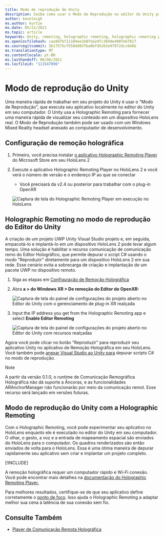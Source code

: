 ```yaml
---
title: Modo de reprodução do Unity
description: Saiba como usar o Modo de Reprodução no editor do Unity para visualizar as alterações do aplicativo em um dispositivo sem implantar um aplicativo.
author: keveleigh
ms.author: kurtie
ms.date: 05/21/2021
ms.topic: article
keywords: Unity, remoting, holographic remoting, holographic remoting player, HoloLens, mixed reality headset, windows mixed reality headset, virtual reality headset, unity play mode
ms.openlocfilehash: caa9d7bf11104ee168fda24fc369de490feb7817
ms.sourcegitcommit: 5617575cf550dd03fba0bfd5263e97972dcc646b
ms.translationtype: MT
ms.contentlocale: pt-BR
ms.lasthandoff: 06/06/2021
ms.locfileid: "111547096"
---
```

# <a name="unity-play-mode"></a>Modo de reprodução do Unity

Uma maneira rápida de trabalhar em seu projeto do Unity é usar o "Modo de Reprodução", que executa seu aplicativo localmente no editor do Unity em seu computador. O Unity usa a Holographic Remoting para fornecer uma maneira rápida de visualizar seu conteúdo em um dispositivo HoloLens real. O Modo de Reprodução também pode ser usado com um Windows Mixed Reality headset anexado ao computador de desenvolvimento.

## <a name="holographic-remoting-setup"></a>Configuração de remoção holográfica

1. Primeiro, você precisa instalar [o aplicativo Holographic Remoting Player](https://www.microsoft.com/store/productId/9NBLGGH4SV40) do Microsoft Store em seu HoloLens 2
2. Execute o aplicativo Holographic Remoting Player no HoloLens 2 e você verá o número de versão e o endereço IP ao que se conectar
    * Você precisará da v2.4 ou posterior para trabalhar com o plug-in OpenXR

    ![Captura de tela do Holographic Remoting Player em execução no HoloLens](images/openxr-features-img-01.png)

## <a name="holographic-remoting-in-unity-editor-play-mode"></a>Holographic Remoting no modo de reprodução do Editor do Unity

A criação de um projeto UWP Unity Visual Studio projeto e, em seguida, empacotá-lo e implantá-lo em um dispositivo HoloLens 2 pode levar algum tempo. Uma solução é habilitar o recurso comunicação de comunicação remo do Editor Holográfico, que permite depurar o script C# usando o modo "Reproduzir" diretamente para um dispositivo HoloLens 2 em sua rede. Esse cenário evita a sobrecarga de criação e implantação de um pacote UWP no dispositivo remoto.

1. Siga as etapas em [Configuração de Remoção Holográfica](#holographic-remoting-setup)
2. Abra **a > do Windows XR > De remoção do Editor do OpenXR:**

    ![Captura de tela do painel de configurações do projeto aberto no Editor do Unity com o gerenciamento de plug-in XR realçada](images/openxr-features-img-02.png)

3. Input the IP address you get from the Holographic Remoting app e select **Enable Editor Remoting**

    ![Captura de tela do painel de configurações do projeto aberto no Editor do Unity com recursos realçadas](images/openxr-features-img-03.png)

Agora você pode clicar no botão "Reproduzir" para reproduzir seu aplicativo Unity no aplicativo de Remoção Holográfica em seu HoloLens. Você também pode [anexar Visual Studio ao Unity para](/visualstudio/gamedev/unity/get-started/using-visual-studio-tools-for-unity?pivots=windows) depurar scripts C# no modo de reprodução.

> [!NOTE]
> A partir da versão 0.1.0, o runtime de Comunicação Remográfica Holográfica não dá suporte a Âncoras, e as funcionalidades ARAnchorManager não funcionarão por meio da comunicação remot.  Esse recurso será lançado em versões futuras.

## <a name="unity-play-mode-with-holographic-remoting"></a>Modo de reprodução do Unity com a Holographic Remoting

Com o Holographic Remoting, você pode experimentar seu aplicativo no HoloLens enquanto ele é executado no editor do Unity em seu computador. O olhar, o gesto, a voz e a entrada de mapeamento espacial são enviados do HoloLens para o computador. Os quadros renderizados são então enviados de volta para o HoloLens. Essa é uma ótima maneira de depurar rapidamente seu aplicativo sem criar e implantar um projeto completo.

[!INCLUDE[](includes/unity-play-mode.md)]

A remoção holográfica requer um computador rápido e Wi-Fi conexão. Você pode encontrar mais detalhes na [documentação do Holographic Remoting Player.](../platform-capabilities-and-apis/holographic-remoting-player.md)

Para melhores resultados, certifique-se de que seu aplicativo define corretamente o [ponto de foco](focus-point-in-unity.md). Isso ajuda o Holographic Remoting a adaptar melhor sua cena à latência de sua conexão sem fio.

## <a name="see-also"></a>Consulte Também

* [Player de Comunicação Remota Holográfica](../platform-capabilities-and-apis/holographic-remoting-player.md)
